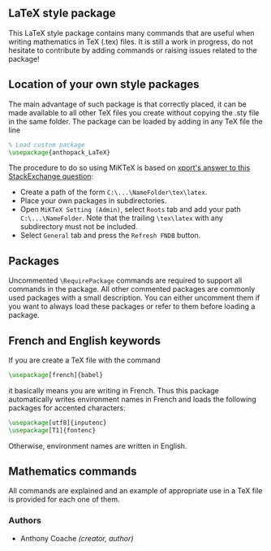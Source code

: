 ## LaTeX style package


This LaTeX style package contains many commands that are useful when writing mathematics in TeX (.tex) files. It is still a work in progress, do not hesitate to contribute by adding commands or raising issues related to the package!

## Location of your own style packages

The main advantage of such package is that correctly placed, it can be made available to all other TeX files you create without copying the .sty file in the same folder. The package can be loaded by adding in any TeX file the line

```tex
% Load custom package
\usepackage{anthopack_LaTeX}
```

The procedure to do so using MiKTeX is based on [xport's answer to this StackExchange question](https://tex.stackexchange.com/questions/1137/where-do-i-place-my-own-sty-or-cls-files-to-make-them-available-to-all-my-te/20121):


* Create a path of the form `C:\...\NameFolder\tex\latex`.
* Place your own packages in subdirectories.
* Open `MiKTeX Setting (Admin)`, select `Roots` tab and add your path `C:\...\NameFolder`. Note that the trailing `\tex\latex` with any subdirectory must not be included.
* Select `General` tab and press the `Refresh FNDB` button.


## Packages


Uncommented `\RequirePackage` commands are required to support all commands in the package. All other commented packages are commonly used packages with a small description. You can either uncomment them if you want to always load these packages or refer to them before loading a package.



## French and English keywords


If you are create a TeX file with the command

```tex
\usepackage[french]{babel}
```

it basically means you are writing in French. Thus this package automatically writes environment names in French and loads the following packages for accented characters:

```tex
\usepackage[utf8]{inputenc}
\usepackage[T1]{fontenc}
```

Otherwise, environment names are written in English.


## Mathematics commands

All commands are explained and an example of appropriate use in a TeX file is provided for each one of them. 


### Authors


- Anthony Coache *(creator, author)*